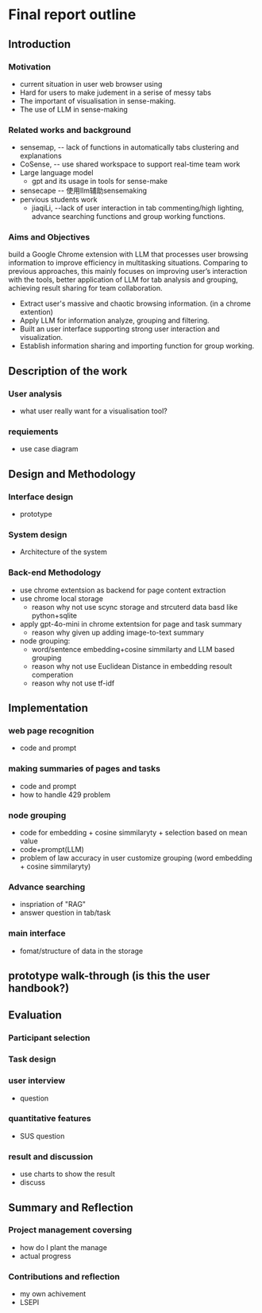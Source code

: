 # Final report outline

## Introduction
### Motivation
- current situation in user web browser using
- Hard for users to make judement in a serise of messy tabs
- The important of visualisation in sense-making.
- The use of LLM in sense-making
### Related works and background
- sensemap, -- lack of functions in automatically tabs clustering and explanations
- CoSense, -- use shared workspace to support real-time team work
- Large language model
    - gpt and its usage in tools for sense-make
- sensecape -- 使用llm辅助sensemaking
- pervious students work
    - jiaqiLi, --lack of user interaction in tab commenting/high lighting, advance searching functions and group working functions.
### Aims and Objectives
build a Google Chrome extension with LLM that processes user browsing information to improve efficiency in multitasking situations. Comparing to previous approaches, this mainly focuses on improving user’s interaction with the tools, better application of LLM for tab analysis and grouping, achieving result sharing for team collaboration. 
- Extract user's massive and chaotic browsing information. (in a chrome extention)
- Apply LLM for information analyze, grouping and filtering.
- Built an user interface supporting strong user interaction and visualization. 
- Establish information sharing and importing function for group working.
## Description of the work
### User analysis
- what user really want for a visualisation tool?
### requiements 
- use case diagram

## Design and Methodology
### Interface design
- prototype
### System design
- Architecture of the system
### Back-end Methodology
- use chrome extentsion as backend for page content extraction
- use chrome local storage
    - reason why not use scync storage and strcuterd data basd like python+sqlite
- apply gpt-4o-mini in chrome extentsion for page and task summary
    - reason why given up adding image-to-text summary
- node grouping: 
    - word/sentence embedding+cosine simmilarty and LLM based grouping
    - reason why not use Euclidean Distance in embedding resoult comperation
    - reason why not use tf-idf

## Implementation
### web page recognition
- code and prompt
### making summaries of pages and tasks
- code and prompt
- how to handle 429 problem
### node grouping
- code for embedding + cosine simmilaryty + selection based on mean value
- code+prompt(LLM)
- problem of law accuracy in user customize grouping (word embedding + cosine simmilaryty)
### Advance searching
- inspriation of "RAG"
- answer question in tab/task
### main interface
- fomat/structure of data in the storage

## prototype walk-through (is this the user handbook?)

## Evaluation
### Participant selection
### Task design 
### user interview
- question
### quantitative features
- SUS question
### result and discussion
- use charts to show the result
- discuss


## Summary and Reflection
### Project management coversing
- how do I plant the manage
- actual progress
### Contributions and reflection
- my own achivement
- LSEPI


